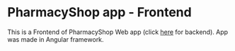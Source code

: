 # PharmacyShop app - Frontend

This is a Frontend of PharmacyShop Web app (click [here](https://github.com/aleksandar95si/NST-Project) for backend). App was made in Angular framework. 
